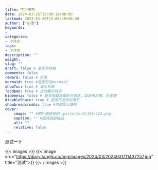 ```yaml
---
title: 学习去咯
date: 2024-03-26T15:09:19+08:00
lastmod: 2024-03-26T15:09:19+08:00
author: ["小汤"]
keywords: 
- 
categories: 
- 小作文
tags: 
- 小作文
description: ""
weight:
slug: ""
draft: false # 是否为草稿
comments: false
reward: false # 打赏
mermaid: true #是否开启mermaid
showToc: true # 显示目录
TocOpen: true # 自动展开目录
hidemeta: false # 是否隐藏文章的元信息，如发布日期、作者等
disableShare: true # 底部不显示分享栏
showbreadcrumbs: true #顶部显示路径
cover:
    image: "" #图片路径例如：posts/tech/123/123.png
    caption: "" #图片底部描述
    alt: ""
    relative: false
---
```

测试一下

[comment]: <> 
{{< images >}}
{{< image src="https://diary.tanglx.cn/img/images/2024/03/2024031711437257.jpg" title="测试">}}
{{< /images >}}
